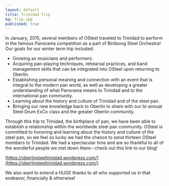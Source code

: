 ```yaml
---
layout: default
title: Trinidad Trip
bg: trip.jpg
published: true
---
```


In January, 2015, several members of OSteel traveled to Trinidad to perform in the famous Panorama competition as a part of Birdsong Steel Orchestra! Our goals for our winter term trip included:

- Growing as musicians and performers.
- Acquiring pan-playing techniques, rehearsal practices, and band management skills that can be integrated into OSteel upon returning to Oberlin.
- Establishing personal meaning and connection with an event that is integral to the modern pan world, as well as developing a greater understanding of what Panorama means to Trinidad and to the international pan community.
- Learning about the history and culture of Trinidad and of the steel pan.
- Bringing our new knowledge back to Oberlin to share with our bi-annual Steel Drum ExCo class and the greater Oberlin community.

Through this trip to Trinidad, the birthplace of pan, we have been able to establish a relationship within the worldwide steel pan community. OSteel is committed to honoring and learning about the history and culture of the steel pan, so we feel so lucky we had the chance to send thirteen OSteel members to Trinidad.
We had a spectacular time and are so thankful to all of the wonderful people we met down there--check out this link to our blog!

[https://oberlinsteeltrinidad.wordpress.com/](https://oberlinsteeltrinidad.wordpress.com/)

We also want to extend a HUGE thanks to all who supported us in that endeavor, financially & otherwise!
